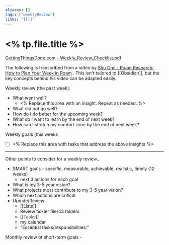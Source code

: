 ```yaml
---
aliases: []
tags: ["weeklyReview"]
links: "[[]]"
---
```

# <% tp.file.title %>

[GettingThingsDone.com - Weekly_Review_Checklist.pdf](https://gettingthingsdone.com/wp-content/uploads/2014/10/Weekly_Review_Checklist.pdf) 

The following is transcribed from a video by [Shu Omi - Roam Research: How to Plan Your Week in Roam](https://www.youtube.com/watch?v=p-hpOG6TmeM&list=PLralmZwl_8jJuJMIebWFqm6K5I20a5Qve&index=11) .  This isn't tailored to [[Obsidian]], but the key concepts behind his video can be adapted easily.

Weekly review (the past week): 
- What went well? 
	- <% Replace this area with an insight.  Repeat as needed. %>
- What did not go well? 
- How do I do better for the upcoming week?
- What do I want to learn by the end of next week? 
- How can I stretch my comfort zone by the end of next week? 

Weekly goals (this week):
- [ ] <% Replace this area with tasks that address the above insights %>

---

Other points to consider for a weekly review...
- SMART goals - specific, measurable, achievable, realistic, timely (12 weeks) 
	- next 3 actions for each goal 
- What is my 3-5 year vision? 
- What projects most contribute to my 3-5 year vision? 
- Which next actions are critical 
- Update/Review: 
	- [[Lists]] 
	- Review tickler file/43 folders 
	- [[Tasks]]
	- my calendar 
	- "Essential tasks/responsibilities:" 

Monthly review of short-term goals - 
